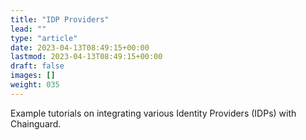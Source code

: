 ```yaml
---
title: "IDP Providers"
lead: ""
type: "article"
date: 2023-04-13T08:49:15+00:00
lastmod: 2023-04-13T08:49:15+00:00
draft: false
images: []
weight: 035
---
```


Example tutorials on integrating various Identity Providers (IDPs) with Chainguard.